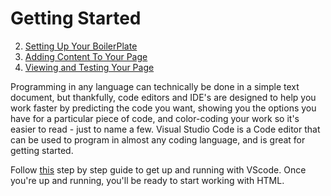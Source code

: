# Getting Started

2. [Setting Up Your BoilerPlate](BoilerPlate.md)
3. [Adding Content To Your Page](Content.md)
4. [Viewing and Testing Your Page](Testing.md)


Programming in any language can technically be done in a simple text document, but thankfully, code editors and IDE's are designed to help you work faster by predicting the code you want, showing you the options you have for a particular piece of code, and color-coding your work so it's easier to read - just to name a few.   Visual Studio Code is a Code editor that can be used to program in almost any coding language, and is great for getting started. 

Follow [this](https://code.visualstudio.com/learn/get-started/basics) step by step guide to get up and running with VScode.  Once you're up and running, you'll be ready to start working with HTML. 
